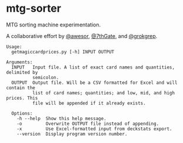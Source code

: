 # mtg-sorter
MTG sorting machine experimentation.

A collaborative effort by [@awesor](https://github.com/awesor), [@7thGate](https://github.com/7thGate), and [@grokgrep](https://github.com/grokgrep).

    Usage:
      getmagiccardprices.py [-h] INPUT OUTPUT

    Arguments:
      INPUT   Input file. A list of exact card names and quantities, delimited by
              semicolon.
      OUTPUT  Output file. Will be a CSV formatted for Excel and will contain the
              list of card names; quantities; and low, mid, and high prices. This
              file will be appended if it already exists.

      Options:
        -h --help  Show this help message.
        -o         Overwrite OUTPUT file instead of appending.
        -x         Use Excel-formatted input from deckstats export.
        --version  Display program version number.

